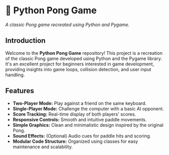 # 🏓 Python Pong Game

*A classic Pong game recreated using Python and Pygame.*

## Introduction

Welcome to the **Python Pong Game** repository! This project is a recreation of the classic Pong game developed using Python and the Pygame library. It's an excellent project for beginners interested in game development, providing insights into game loops, collision detection, and user input handling.

## Features

- **Two-Player Mode:** Play against a friend on the same keyboard.
- **Single-Player Mode:** Challenge the computer with a basic AI opponent.
- **Score Tracking:** Real-time display of both players' scores.
- **Responsive Controls:** Smooth and intuitive paddle movements.
- **Simple Graphics:** Clean and minimalistic design inspired by the original Pong.
- **Sound Effects:** (Optional) Audio cues for paddle hits and scoring.
- **Modular Code Structure:** Organized using classes for easy maintenance and scalability.

